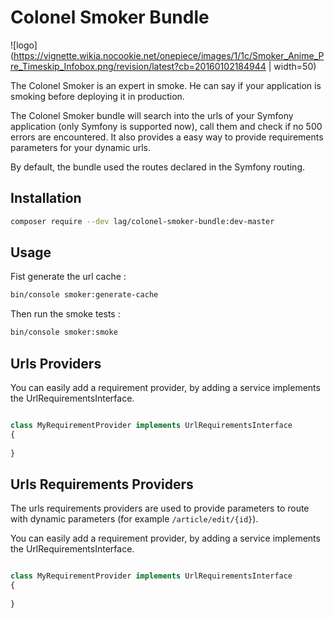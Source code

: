 # Colonel Smoker Bundle

![logo](https://vignette.wikia.nocookie.net/onepiece/images/1/1c/Smoker_Anime_Pre_Timeskip_Infobox.png/revision/latest?cb=20160102184944 | width=50)

The Colonel Smoker is an expert in smoke. He can say if your application is smoking before deploying it in production.

The Colonel Smoker bundle will search into the urls of your Symfony application (only Symfony is supported now), call 
them and check if no 500 errors are encountered. It also provides a easy way to provide requirements parameters for your 
dynamic urls.

By default, the bundle used the routes declared in the Symfony routing.

## Installation

```bash
composer require --dev lag/colonel-smoker-bundle:dev-master
```

## Usage

Fist generate the url cache :
```bash
bin/console smoker:generate-cache
```

Then run the smoke tests :
```bash
bin/console smoker:smoke
```


## Urls Providers
You can easily add a requirement provider, by adding a service implements the UrlRequirementsInterface.

```php

class MyRequirementProvider implements UrlRequirementsInterface
{
    
}

```

## Urls Requirements Providers

The urls requirements providers are used to provide parameters to route with dynamic parameters 
(for example `/article/edit/{id}`). 

You can easily add a requirement provider, by adding a service implements the UrlRequirementsInterface.

```php

class MyRequirementProvider implements UrlRequirementsInterface
{
    
}

```

